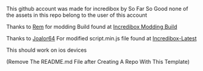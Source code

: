 This github account was made for incredibox by So Far So Good none of the assets in this repo belong to the user of this account

Thanks to [Rem](https://www.youtube.com/@Rin.Incredibox) for modding Build found at [Incredibox Modding Build](https://www.incredirem.com/downloadremsmoddingbuild)

Thanks to [Joalor64](https://github.com/Joalor64GH)
For modified script.min.js file found at [Incredibox-Latest](https://github.com/Joalor64GH/Incredibox-Latest)

This should work on ios devices

(Remove The README.md File after Creating A Repo With This Template)
